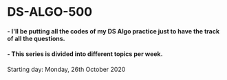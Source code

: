 # DS-ALGO-500

#### - I'll be putting all the codes of my DS Algo practice just to have the track of all the questions.
#### - This series is divided into different topics per week.

Starting day: Monday, 26th October 2020
